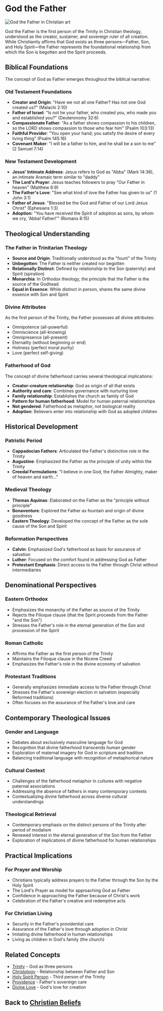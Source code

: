 # God the Father

![God the Father in Christian art](god_the_father.jpg)

God the Father is the first person of the Trinity in Christian theology, understood as the creator, sustainer, and sovereign ruler of all creation. While Christianity affirms that God exists as three persons—Father, Son, and Holy Spirit—the Father represents the foundational relationship from which the Son is begotten and the Spirit proceeds.

## Biblical Foundations

The concept of God as Father emerges throughout the biblical narrative:

### Old Testament Foundations

- **Creator and Origin**: "Have we not all one Father? Has not one God created us?" (Malachi 2:10)
- **Father of Israel**: "Is not he your father, who created you, who made you and established you?" (Deuteronomy 32:6)
- **Compassionate Father**: "As a father shows compassion to his children, so the LORD shows compassion to those who fear him" (Psalm 103:13)
- **Faithful Provider**: "You open your hand; you satisfy the desire of every living thing" (Psalm 145:16)
- **Covenant Maker**: "I will be a father to him, and he shall be a son to me" (2 Samuel 7:14)

### New Testament Development

- **Jesus' Intimate Address**: Jesus refers to God as "Abba" (Mark 14:36), an intimate Aramaic term similar to "daddy"
- **The Lord's Prayer**: Jesus teaches followers to pray "Our Father in heaven" (Matthew 6:9)
- **The Father's Love**: "See what kind of love the Father has given to us" (1 John 3:1)
- **Father of Jesus**: "Blessed be the God and Father of our Lord Jesus Christ" (Ephesians 1:3)
- **Adoption**: "You have received the Spirit of adoption as sons, by whom we cry, 'Abba! Father!'" (Romans 8:15)

## Theological Understanding

### The Father in Trinitarian Theology

- **Source and Origin**: Traditionally understood as the "fount" of the Trinity
- **Unbegotten**: The Father is neither created nor begotten
- **Relationally Distinct**: Defined by relationship to the Son (paternity) and Spirit (spiration)
- **Monarchia**: In Orthodox theology, the principle that the Father is the source of the Godhead
- **Equal in Essence**: While distinct in person, shares the same divine essence with Son and Spirit

### Divine Attributes

As the first person of the Trinity, the Father possesses all divine attributes:
- Omnipotence (all-powerful)
- Omniscience (all-knowing)
- Omnipresence (all-present)
- Eternality (without beginning or end)
- Holiness (perfect moral purity)
- Love (perfect self-giving)

### Fatherhood of God

The concept of divine fatherhood carries several theological implications:

- **Creator-creature relationship**: God as origin of all that exists
- **Authority and care**: Combines governance with nurturing love
- **Family relationship**: Establishes the church as family of God
- **Pattern for human fatherhood**: Model for human paternal relationships
- **Not gendered**: Fatherhood as metaphor, not biological reality
- **Adoption**: Believers enter into relationship with God as adopted children

## Historical Development

### Patristic Period

- **Cappadocian Fathers**: Articulated the Father's distinctive role in the Trinity
- **Augustine**: Emphasized the Father as the principle of unity within the Trinity
- **Creedal Formulations**: "I believe in one God, the Father Almighty, maker of heaven and earth..."

### Medieval Theology

- **Thomas Aquinas**: Elaborated on the Father as the "principle without principle"
- **Bonaventure**: Explored the Father as fountain and origin of divine goodness
- **Eastern Theology**: Developed the concept of the Father as the sole cause of the Son and Spirit

### Reformation Perspectives

- **Calvin**: Emphasized God's fatherhood as basis for assurance of salvation
- **Luther**: Focused on the comfort found in addressing God as Father
- **Protestant Emphasis**: Direct access to the Father through Christ without intermediaries

## Denominational Perspectives

### Eastern Orthodox

- Emphasizes the monarchy of the Father as source of the Trinity
- Rejects the Filioque clause (that the Spirit proceeds from the Father "and the Son")
- Stresses the Father's role in the eternal generation of the Son and procession of the Spirit

### Roman Catholic

- Affirms the Father as the first person of the Trinity
- Maintains the Filioque clause in the Nicene Creed
- Emphasizes the Father's role in the divine economy of salvation

### Protestant Traditions

- Generally emphasizes immediate access to the Father through Christ
- Stresses the Father's sovereign election in salvation (especially Reformed traditions)
- Often focuses on the assurance of the Father's love and care

## Contemporary Theological Issues

### Gender and Language

- Debates about exclusively masculine language for God
- Recognition that divine fatherhood transcends human gender
- Exploration of maternal imagery for God in scripture and tradition
- Balancing traditional language with recognition of metaphorical nature

### Cultural Context

- Challenges of the fatherhood metaphor in cultures with negative paternal associations
- Addressing the absence of fathers in many contemporary contexts
- Contextualizing divine fatherhood across diverse cultural understandings

### Theological Retrieval

- Contemporary emphasis on the distinct persons of the Trinity after period of modalism
- Renewed interest in the eternal generation of the Son from the Father
- Exploration of implications of divine fatherhood for human relationships

## Practical Implications

### For Prayer and Worship

- Christians typically address prayers to the Father through the Son by the Holy Spirit
- The Lord's Prayer as model for approaching God as Father
- Confidence in approaching the Father because of Christ's work
- Celebration of the Father's creative and redemptive acts

### For Christian Living

- Security in the Father's providential care
- Assurance of the Father's love through adoption in Christ
- Imitating divine fatherhood in human relationships
- Living as children in God's family (the church)

## Related Concepts

- [Trinity](./trinity.md) - God as three persons
- [Christology](./christology.md) - Relationship between Father and Son
- [Holy Spirit Person](./holy_spirit_person.md) - Third person of the Trinity
- [Providence](./providence.md) - Father's sovereign care
- [Divine Love](./divine_love.md) - God's love for creation

## Back to [Christian Beliefs](./README.md)
